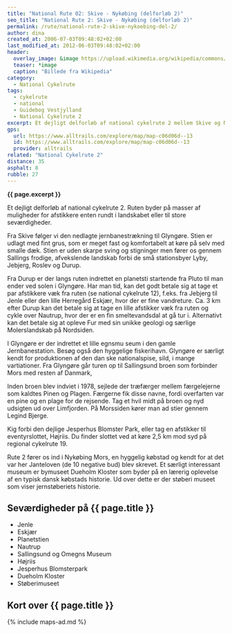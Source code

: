 ```yaml
---
title: "National Rute 02: Skive - Nykøbing (delforløb 2)"
seo_title: "National Rute 2: Skive - Nykøbing (delforløb 2)"
permalink: /rute/national-rute-2-skive-nykoebing-del-2/
author: dina
created_at: 2006-07-03T09:48:02+02:00
last_modified_at: 2012-06-03T09:48:02+02:00
header:
  overlay_image: &image https://upload.wikimedia.org/wikipedia/commons/thumb/7/73/Torvet_i_Nyk%C3%B8bing_Falster_03.jpg/1920px-Torvet_i_Nyk%C3%B8bing_Falster_03.jpg
  teaser: *image
  caption: "Billede fra Wikipedia"
category:
  - National Cykelrute
tags:
  - cykelrute
  - national
  - Guidebog Vestjylland
  - National Cykelrute 2
excerpt: Et dejligt delforløb af national cykelrute 2 mellem Skive og Nykøbing. Ruten byder på masser af muligheder for afstikkere enten rundt i landskabet eller til store seværdigheder.
gps:
  url: https://www.alltrails.com/explore/map/map-c06d06d--13
  id: https://www.alltrails.com/explore/map/map-c06d06d--13
  provider: alltrails
related: "National Cykelrute 2"
distance: 35
asphalt: 8
rubble: 27
---
```


**{{ page.excerpt }}**

Et dejligt delforløb af national cykelrute 2. Ruten byder på masser af muligheder for afstikkere enten rundt i landskabet eller til store seværdigheder.

Fra Skive følger vi den nedlagte jernbanestrækning til Glyngøre. Stien er udlagt med fint grus, som er meget fast og komfortabelt at køre på selv med smalle dæk. Stien er uden skarpe sving og stigninger men fører os gennem Sallings frodige, afvekslende landskab forbi de små stationsbyer Lyby, Jebjerg, Roslev og Durup.

Fra Durup er der langs ruten indrettet en planetsti startende fra Pluto til man ender ved solen i Glyngøre. Har man tid, kan det godt betale sig at tage et par afstikkere væk fra ruten (se national cykelrute 12), f.eks. fra Jebjerg til Jenle eller den lille Herregård Eskjær, hvor der er fine vandreture. Ca. 3 km efter Durup kan det betale sig at tage en lille afstikker væk fra ruten og cykle over Nautrup, hvor der er en fin smeltevandsdal at gå tur i. Alternativt kan det betale sig at opleve Fur med sin unikke geologi og særlige Molerslandskab på Nordsiden.

I Glyngøre er der indrettet et lille egnsmu seum i den gamle Jernbanestation. Besøg også den hyggelige fiskerihavn. Glyngøre er særligt kendt for produktionen af den dan ske nationalspise, sild, i mange vartiationer. Fra Glyngøre går turen op til Sallingsund broen som forbinder Mors med resten af Danmark,

Inden broen blev indviet i 1978, sejlede der træfærger mellem færgelejerne som kaldtes Pinen og Plagen. Færgerne fik disse navne, fordi overfarten var en pine og en plage for de rejsende. Tag et hvil midt på broen og nyd udsigten ud over Limfjorden. På Morssiden kører man ad stier gennem Legind Bjerge.

Kig forbi den dejlige Jesperhus Blomster Park, eller tag en afstikker til eventyrslottet, Højriis. Du finder slottet ved at køre 2,5 km mod syd på regional cykelrute 19.

Rute 2 fører os ind i Nykøbing Mors, en hyggelig købstad og kendt for at det var her Janteloven (de 10 negative bud) blev skrevet. Et særligt interessant museum er bymuseet Dueholm Kloster som byder på en lærerig oplevelse af en typisk dansk købstads historie. Ud over dette er der støberi museet som viser jernstøberiets historie.


## Seværdigheder på {{ page.title }}

- Jenle
- Eskjær
- Planetstien
- Nautrup
- Sallingsund og Omegns Museum
- Højriis
- Jesperhus Blomsterpark
- Dueholm Kloster
- Støberimuseet

## Kort over {{ page.title }}

{% include maps-ad.md %}
